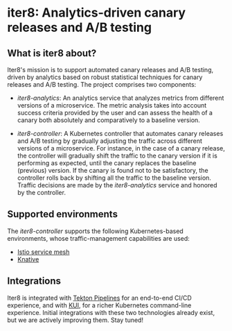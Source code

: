 # iter8: Analytics-driven canary releases and A/B testing

## What is iter8 about?

Iter8's mission is to support automated canary releases and A/B testing, driven by analytics based on robust statistical techniques for canary releases and A/B testing. The project comprises two components:

* _iter8-analytics_: An analytics service that analyzes metrics from different versions of a microservice. The metric analysis takes into account success criteria provided by the user and can assess the health of a canary both absolutely and comparatively to a baseline version.

* _iter8-controller_: A Kubernetes controller that automates canary releases and A/B testing by gradually adjusting the traffic across different versions of a microservice. For instance, in the case of a canary release, the controller will gradually shift the traffic to the canary version if it is performing as expected, until the canary replaces the baseline (previous) version. If the canary is found not to be satisfactory, the controller rolls back by shifting all the traffic to the baseline version. Traffic decisions are made by the _iter8-analytics_ service and honored by the controller.

## Supported environments

The _iter8-controller_ supports the following Kubernetes-based environments, whose traffic-management capabilities are used:

* [Istio service mesh](https://istio.io)
* [Knative](https://knative.dev)

## Integrations

Iter8 is integrated with [Tekton Pipelines](https://tekton.dev) for an end-to-end CI/CD experience, and with [KUI](https://github.com/IBM/kui), for a richer Kubernetes command-line experience. Initial integrations with these two technologies already exist, but we are actively improving them. Stay tuned!

